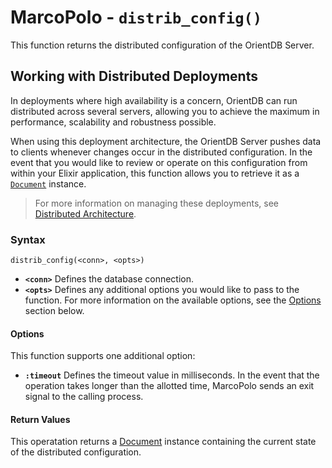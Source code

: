 
# MarcoPolo - `distrib_config()`

This function returns the distributed configuration of the OrientDB Server.

## Working with Distributed Deployments

In deployments where high availability is a concern, OrientDB can run distributed across several servers, allowing you to achieve the maximum in performance, scalability and robustness possible.

When using this deployment architecture, the OrientDB Server pushes data to clients whenever changes occur in the distributed configuration.  In the event that you would like to review or operate on this configuration from within your Elixir application, this function allows you to retrieve it as a [`Document`](MarcoPolo-Document.md) instance.

>For more information on managing these deployments, see [Distributed Architecture](../distributed/Distributed-Architecture.md).

### Syntax

```
distrib_config(<conn>, <opts>)
```

- **`<conn>`** Defines the database connection.
- **`<opts>`** Defines any additional options you would like to pass to the function.  For more information on the available options, see the [Options](#options) section below.

#### Options

This function supports one additional option:

- **`:timeout`** Defines the timeout value in milliseconds.  In the event that the operation takes longer than the allotted time, MarcoPolo sends an exit signal to the calling process.

#### Return Values

This operatation returns a [Document](MarcoPolo-Document.md) instance containing the current state of the distributed configuration.
